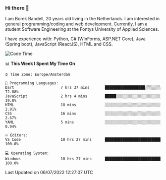 ### Hi there 👋

I am Borek Bandell, 20 years old living in the Netherlands. I am interested in general programming/coding and web development. Currently, I am a student Software Engineering at the Fontys University of Applied Sciences.

I have experience with: Python, C# (WinForms, ASP.NET Core), Java (Spring boot), JavaScript (ReactJS), HTML and CSS.

<!--START_SECTION:waka-->
![Code Time](http://img.shields.io/badge/Code%20Time-207%20hrs%204%20mins-blue)

📊 **This Week I Spent My Time On** 

```text
⌚︎ Time Zone: Europe/Amsterdam

💬 Programming Languages: 
Dart                     7 hrs 37 mins       ██████████████████░░░░░░░   72.88% 
JavaScript               2 hrs 4 mins        █████░░░░░░░░░░░░░░░░░░░░   19.8% 
HTML                     18 mins             ░░░░░░░░░░░░░░░░░░░░░░░░░   2.91% 
CSS                      16 mins             ░░░░░░░░░░░░░░░░░░░░░░░░░   2.67% 
YAML                     5 mins              ░░░░░░░░░░░░░░░░░░░░░░░░░   0.94%

🔥 Editors: 
VS Code                  10 hrs 27 mins      █████████████████████████   100.0%

💻 Operating System: 
Windows                  10 hrs 27 mins      █████████████████████████   100.0%

```


 Last Updated on 06/07/2022 12:27:07 UTC
<!--END_SECTION:waka-->

<!--**tcBorek2002/tcBorek2002** is a ✨ _special_ ✨ repository because its `README.md` (this file) appears on your GitHub profile.

Here are some ideas to get you started:

- 🔭 I’m currently working on ...
- 🌱 I’m currently learning ...
- 👯 I’m looking to collaborate on ...
- 🤔 I’m looking for help with ...
- 💬 Ask me about ...
- 📫 How to reach me: ...
- 😄 Pronouns: ...
- ⚡ Fun fact: ...
-->
